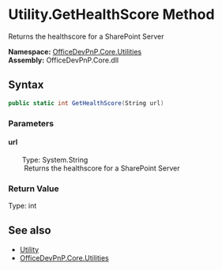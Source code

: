 # Utility.GetHealthScore Method  
 Returns the healthscore for a SharePoint Server   

**Namespace:** [OfficeDevPnP.Core.Utilities](OfficeDevPnP.Core.Utilities.md)  
**Assembly:** OfficeDevPnP.Core.dll  
## Syntax
```C#
public static int GetHealthScore(String url)
```
### Parameters
#### url  
&emsp;&emsp;Type: System.String  
&emsp;&emsp; Returns the healthscore for a SharePoint Server   

  

### Return Value
Type: int  
  


## See also
- [Utility](OfficeDevPnP.Core.Utilities.Utility.md) 
- [OfficeDevPnP.Core.Utilities](OfficeDevPnP.Core.Utilities.md) 
